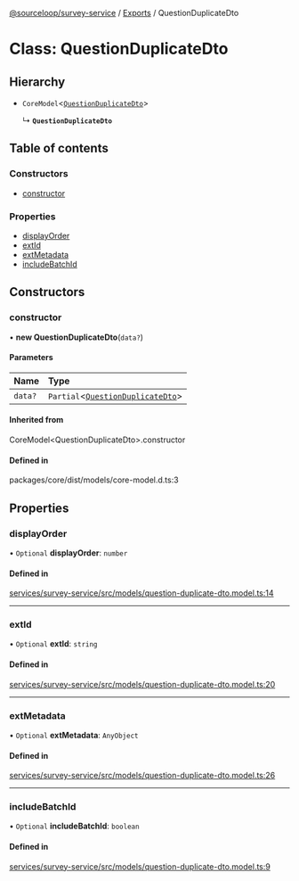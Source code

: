 [@sourceloop/survey-service](../README.md) / [Exports](../modules.md) / QuestionDuplicateDto

# Class: QuestionDuplicateDto

## Hierarchy

- `CoreModel`<[`QuestionDuplicateDto`](QuestionDuplicateDto.md)\>

  ↳ **`QuestionDuplicateDto`**

## Table of contents

### Constructors

- [constructor](QuestionDuplicateDto.md#constructor)

### Properties

- [displayOrder](QuestionDuplicateDto.md#displayorder)
- [extId](QuestionDuplicateDto.md#extid)
- [extMetadata](QuestionDuplicateDto.md#extmetadata)
- [includeBatchId](QuestionDuplicateDto.md#includebatchid)

## Constructors

### constructor

• **new QuestionDuplicateDto**(`data?`)

#### Parameters

| Name | Type |
| :------ | :------ |
| `data?` | `Partial`<[`QuestionDuplicateDto`](QuestionDuplicateDto.md)\> |

#### Inherited from

CoreModel<QuestionDuplicateDto\>.constructor

#### Defined in

packages/core/dist/models/core-model.d.ts:3

## Properties

### displayOrder

• `Optional` **displayOrder**: `number`

#### Defined in

[services/survey-service/src/models/question-duplicate-dto.model.ts:14](https://github.com/sourcefuse/loopback4-microservice-catalog/blob/93a7f917/services/survey-service/src/models/question-duplicate-dto.model.ts#L14)

___

### extId

• `Optional` **extId**: `string`

#### Defined in

[services/survey-service/src/models/question-duplicate-dto.model.ts:20](https://github.com/sourcefuse/loopback4-microservice-catalog/blob/93a7f917/services/survey-service/src/models/question-duplicate-dto.model.ts#L20)

___

### extMetadata

• `Optional` **extMetadata**: `AnyObject`

#### Defined in

[services/survey-service/src/models/question-duplicate-dto.model.ts:26](https://github.com/sourcefuse/loopback4-microservice-catalog/blob/93a7f917/services/survey-service/src/models/question-duplicate-dto.model.ts#L26)

___

### includeBatchId

• `Optional` **includeBatchId**: `boolean`

#### Defined in

[services/survey-service/src/models/question-duplicate-dto.model.ts:9](https://github.com/sourcefuse/loopback4-microservice-catalog/blob/93a7f917/services/survey-service/src/models/question-duplicate-dto.model.ts#L9)
